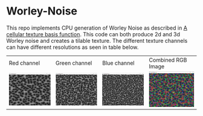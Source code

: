 # Worley-Noise
This repo implements CPU generation of Worley Noise as described in <a href="https://dl.acm.org/doi/10.1145/237170.237267">A cellular texture basis function<a>. This code can both produce 2d and 3d Worley noise and creates a tilable texture.
The different texture channels can have different resolutions as seen in table below.

<table>
  <tr>
    <td> Red channel </td> <td> Green channel </td> <td> Blue channel </td> <td> Combined RGB Image </td>
  </tr>
  <tr>
    <td> <img src="images/red.PNG" width="200"> </td>
    <td> <img src="images/green.PNG" width="200"> </td>
    <td> <img src="images/blue.PNG" width="200"> </td>
    <td> <img src="images/combined.PNG" width="200"> </td>
  </tr>
</table>
